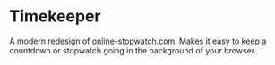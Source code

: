 # Timekeeper

A modern redesign of [online-stopwatch.com](https://online-stopwatch.com). Makes it easy to keep a countdown or stopwatch going in the background of your browser.
